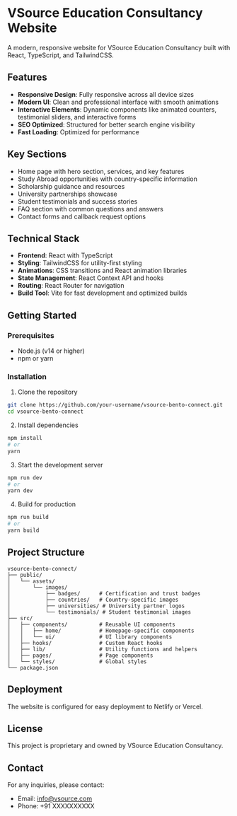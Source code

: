 # VSource Education Consultancy Website

A modern, responsive website for VSource Education Consultancy built with React, TypeScript, and TailwindCSS.

## Features

- **Responsive Design**: Fully responsive across all device sizes
- **Modern UI**: Clean and professional interface with smooth animations
- **Interactive Elements**: Dynamic components like animated counters, testimonial sliders, and interactive forms
- **SEO Optimized**: Structured for better search engine visibility
- **Fast Loading**: Optimized for performance

## Key Sections

- Home page with hero section, services, and key features
- Study Abroad opportunities with country-specific information
- Scholarship guidance and resources
- University partnerships showcase
- Student testimonials and success stories
- FAQ section with common questions and answers
- Contact forms and callback request options

## Technical Stack

- **Frontend**: React with TypeScript
- **Styling**: TailwindCSS for utility-first styling
- **Animations**: CSS transitions and React animation libraries
- **State Management**: React Context API and hooks
- **Routing**: React Router for navigation
- **Build Tool**: Vite for fast development and optimized builds

## Getting Started

### Prerequisites

- Node.js (v14 or higher)
- npm or yarn

### Installation

1. Clone the repository
```bash
git clone https://github.com/your-username/vsource-bento-connect.git
cd vsource-bento-connect
```

2. Install dependencies
```bash
npm install
# or
yarn
```

3. Start the development server
```bash
npm run dev
# or
yarn dev
```

4. Build for production
```bash
npm run build
# or
yarn build
```

## Project Structure

```
vsource-bento-connect/
├── public/
│   └── assets/
│       └── images/
│           ├── badges/      # Certification and trust badges
│           ├── countries/   # Country-specific images
│           ├── universities/ # University partner logos
│           └── testimonials/ # Student testimonial images
├── src/
│   ├── components/          # Reusable UI components
│   │   ├── home/            # Homepage-specific components
│   │   └── ui/              # UI library components
│   ├── hooks/               # Custom React hooks
│   ├── lib/                 # Utility functions and helpers
│   ├── pages/               # Page components
│   └── styles/              # Global styles
└── package.json
```

## Deployment

The website is configured for easy deployment to Netlify or Vercel.

## License

This project is proprietary and owned by VSource Education Consultancy.

## Contact

For any inquiries, please contact:
- Email: info@vsource.com
- Phone: +91 XXXXXXXXXX
